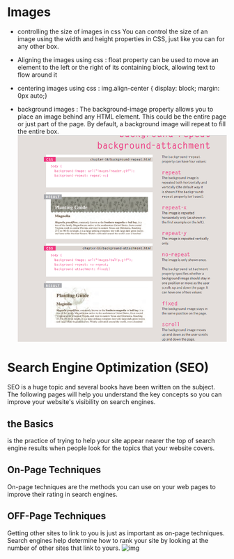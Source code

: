 # Images 
* controlling the size of images in css 
You can control the size of an image using the width and 
height properties in CSS, just like you can for any other box. 
* Aligning the images using css :  float property can be used to move an element to the left or the right of its containing block, allowing text to flow around it

* centering images using css  : img.align-center { 
display: block; 
margin: 0px auto;}

* background images : The background-image
property allows you to place an image behind any HTML 
element. This could be the entire page or just part of the page. By 
default, a background image will repeat to fill the entire box.
![img](rep.png)

# Search Engine Optimization (SEO)
SEO is a huge topic and several books have been written on the subject. 
The following pages will help you understand the key concepts so you can 
improve your website's visibility on search engines.

## the Basics 
 is the practice of trying to help your site appear nearer 
the top of search engine results when people look for the topics 
that your website covers.
## On-Page Techniques
On-page techniques are the methods you can use on your 
web pages to improve their rating in search engines.
## OFF-Page Techniques
Getting other sites to link to you is just as important as on-page 
techniques. Search engines help determine how to rank your 
site by looking at the number of other sites that link to yours.
![img](https://www.weidert.com/hubfs/Blog/2020-blog-images/on-page%20SEO%20vs%20off-page.001.png)
